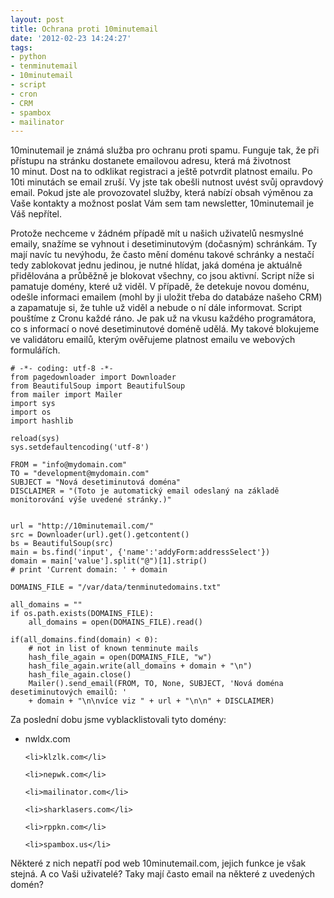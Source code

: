 ```yaml
---
layout: post
title: Ochrana proti 10minutemail
date: '2012-02-23 14:24:27'
tags:
- python
- tenminutemail
- 10minutemail
- script
- cron
- CRM
- spambox
- mailinator
---
```


10minutemail je známá služba pro ochranu proti spamu. Funguje tak, že
při přístupu na stránku dostanete emailovou adresu, která má životnost
10 minut. Dost na to odklikat registraci a ještě potvrdit platnost
emailu. Po 10ti minutách se email zruší. Vy jste tak obešli nutnost uvést
svůj opravdový email. Pokud jste ale provozovatel služby, která nabízí
obsah výměnou za Vaše kontakty a možnost poslat Vám sem tam newsletter,
10minutemail je Váš nepřítel.


<p>Protože nechceme v žádném případě mít u našich uživatelů
nesmyslné emaily, snažíme se vyhnout i desetiminutovým (dočasným)
schránkám. Ty mají navíc tu nevýhodu, že často mění doménu takové
schránky a nestačí tedy zablokovat jednu jedinou, je nutné hlídat, jaká
doména je aktuálně přidělována a průběžně je blokovat všechny, co
jsou aktivní. Script níže si pamatuje domény, které už viděl.
V případě, že detekuje novou doménu, odešle informaci emailem (mohl
by ji uložit třeba do databáze našeho CRM) a zapamatuje si, že tuhle už
viděl a nebude o ní dále informovat. Script pouštíme z Cronu
každé ráno. Je pak už na vkusu každého programátora, co s informací
o nové desetiminutové doméně udělá. My takové blokujeme ve
validátoru emailů, kterým ověřujeme platnost emailu ve webových
formulářích.</p>

<pre><code># -*- coding: utf-8 -*-
from pagedownloader import Downloader
from BeautifulSoup import BeautifulSoup
from mailer import Mailer
import sys
import os
import hashlib

reload(sys)
sys.setdefaultencoding('utf-8')

FROM = &quot;info@mydomain.com&quot;
TO = &quot;development@mydomain.com&quot;
SUBJECT = &quot;Nov&aacute; desetiminutov&aacute; dom&eacute;na&quot;
DISCLAIMER = &quot;(Toto je automatick&yacute; email odeslan&yacute; na z&aacute;klad&#283; monitorov&aacute;n&iacute; v&yacute;&scaron;e uveden&eacute; str&aacute;nky.)&quot;


url = &quot;http://10minutemail.com/&quot;
src = Downloader(url).get().getcontent()
bs = BeautifulSoup(src)
main = bs.find('input', {'name':'addyForm:addressSelect'})
domain = main['value'].split(&quot;@&quot;)[1].strip()
# print 'Current domain: ' + domain

DOMAINS_FILE = &quot;/var/data/tenminutedomains.txt&quot;

all_domains = &quot;&quot;
if os.path.exists(DOMAINS_FILE):
    all_domains = open(DOMAINS_FILE).read()

if(all_domains.find(domain) &lt; 0):
    # not in list of known tenminute mails
    hash_file_again = open(DOMAINS_FILE, &quot;w&quot;)
    hash_file_again.write(all_domains + domain + &quot;\n&quot;)
    hash_file_again.close()
    Mailer().send_email(FROM, TO, None, SUBJECT, 'Nov&aacute; dom&eacute;na desetiminutov&yacute;ch email&#367;: '
    + domain + &quot;\n\nv&iacute;ce viz &quot; + url + &quot;\n\n&quot; + DISCLAIMER)</code></pre>

<p>Za poslední dobu jsme vyblacklistovali tyto domény:</p>

<ul>
	<li>nwldx.com</li>

	<li>klzlk.com</li>

	<li>nepwk.com</li>

	<li>mailinator.com</li>

	<li>sharklasers.com</li>

	<li>rppkn.com</li>

	<li>spambox.us</li>
</ul>

<p>Některé z nich nepatří pod web 10minutemail.com, jejich funkce je
však stejná. A co Vaši uživatelé? Taky mají často email na některé
z uvedených domén?</p>

